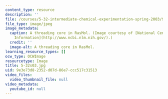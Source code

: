 ```yaml
---
content_type: resource
description: ''
file: /courses/5-32-intermediate-chemical-experimentation-spring-2003/9e3e73d82352d07d86e7ccc517c31513_5-32s03.jpg
file_type: image/jpeg
image_metadata:
  caption: A threading core in RasMol. (Image courtesy of [National Center for Biotechnology
    Information](http://www.ncbi.nlm.nih.gov/).)
  credit: ''
  image-alt: A threading core in RasMol.
learning_resource_types: []
ocw_type: OCWImage
resourcetype: Image
title: 5-32s03.jpg
uid: 9e3e73d8-2352-d07d-86e7-ccc517c31513
video_files:
  video_thumbnail_file: null
video_metadata:
  youtube_id: null
---
```

